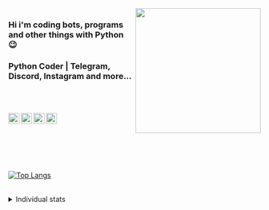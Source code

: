 <img src="https://media.giphy.com/media/wRmOK4J2261gI/giphy.gif?cid=ecf05e476m3lsumj4kpt83eljovdcj9wr2ddkj8rl97p7faw&rid=giphy.gif&ct=g" align="right" width=250>

### Hi i'm coding bots, programs and other things with Python :wink:

### Python Coder | Telegram, Discord, Instagram and more...

<br/>
<br/>

[<img width="22" src="https://unpkg.com/simple-icons@v5/icons/telegram.svg" align="left" />][telegram]
[<img width="22" src="https://unpkg.com/simple-icons@v5/icons/youtube.svg" align="left" />][youtube]
[<img width="22" src="https://unpkg.com/simple-icons@v5/icons/instagram.svg" align="left" />][instagram]
[<img width="22" src="https://unpkg.com/simple-icons@v5/icons/discord.svg" align="left" />][discord]



<br/>
<br/>
<br/>
<br/>
<br/>
<br/>

[![Top Langs](https://github-readme-stats.vercel.app/api/top-langs/?username=gelistirici-user)](https://github.com/anuraghazra/github-readme-stats)

<br>

<details>
<summary>Individual stats</summary>

[![Anurag's GitHub stats](https://github-readme-stats.vercel.app/api?username=gelistirici-user)](https://github.com/anuraghazra/github-readme-stats)
</details>

[youtube]: https://www.youtube.com/channel/UCVep_UDG25uxvO7yqzCP2tw
[telegram]: https://t.me/gelistirici_user
[instagram]: https://instagram.com/r10_gelistirici
[discord]: https://discord.com/invite/wXxb2GfGJq
